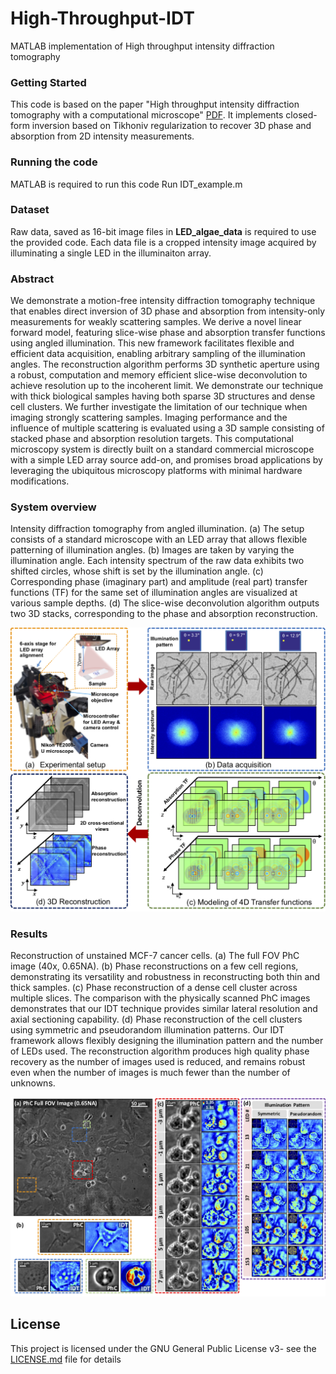 # High-Throughput-IDT
MATLAB implementation of High throughput intensity diffraction tomography

### Getting Started
This code is based on the paper "High throughput intensity diffraction tomography with a computational microscope" [PDF](https://www.osapublishing.org/boe/abstract.cfm?uri=boe-9-5-2130
). It implements closed-form inversion based on Tikhoniv regularization to recover 3D phase and absorption from 2D intensity measurements.

### Running the code
MATLAB is required to run this code
Run IDT_example.m

### Dataset
Raw data, saved as 16-bit image files in **LED_algae_data** is required to use the provided code. Each data file is a cropped intensity image acquired by illuminating a single LED in the illuminaiton array.

### Abstract
We demonstrate a motion-free intensity diffraction tomography technique that enables direct inversion of 3D phase and absorption from intensity-only measurements for weakly scattering samples.   We derive a novel linear forward model, featuring slice-wise phase and absorption transfer functions using angled illumination.  This new framework facilitates flexible and efficient data acquisition, enabling arbitrary sampling of the illumination angles.   The reconstruction algorithm performs 3D synthetic aperture using a robust, computation and memory efficient  slice-wise deconvolution to achieve resolution up to the incoherent limit.    We demonstrate our technique with thick biological samples having both sparse 3D structures and dense cell clusters.  We further investigate the limitation of our technique when imaging strongly scattering samples.  Imaging performance and the influence of multiple scattering is evaluated using a 3D sample consisting of stacked phase and absorption resolution targets.   This computational microscopy system is directly built on a standard commercial microscope with a simple LED array source add-on, and promises broad applications by leveraging the ubiquitous microscopy platforms with minimal hardware modifications.

### System overview
Intensity diffraction tomography from angled illumination. (a) The setup consists of a standard microscope with an LED array that allows flexible patterning of illumination angles. (b) Images are taken by varying the illumination angle. Each intensity spectrum of the raw data exhibits two shifted circles, whose shift is set by the illumination angle. (c) Corresponding phase (imaginary part) and amplitude (real part) transfer functions (TF) for the same set of illumination angles are visualized at various sample depths. (d) The slice-wise deconvolution algorithm outputs two 3D stacks, corresponding to the phase and absorption reconstruction.

![Alt Text](/images/figure_1.png)

### Results
Reconstruction of unstained MCF-7 cancer cells. (a) The full FOV PhC image (40x, 0.65NA).  (b) Phase reconstructions on a few cell regions, demonstrating its versatility and robustness in reconstructing both thin and thick samples.  (c) Phase reconstruction of a dense cell cluster across multiple slices.  The comparison with the physically scanned PhC images demonstrates that our IDT technique provides similar lateral resolution and axial sectioning capability.  (d)  Phase reconstruction of the cell clusters using symmetric and pseudorandom illumination patterns.  Our IDT framework allows flexibly designing the illumination pattern and the number of LEDs used.  The reconstruction algorithm produces high quality phase recovery as the number of images used is reduced, and remains robust even when the number of images is much fewer than the number of unknowns. 

![Alt Text](/images/figure_3.png)

## License
This project is licensed under the GNU General Public License v3- see the [LICENSE.md](LICENSE) file for details
